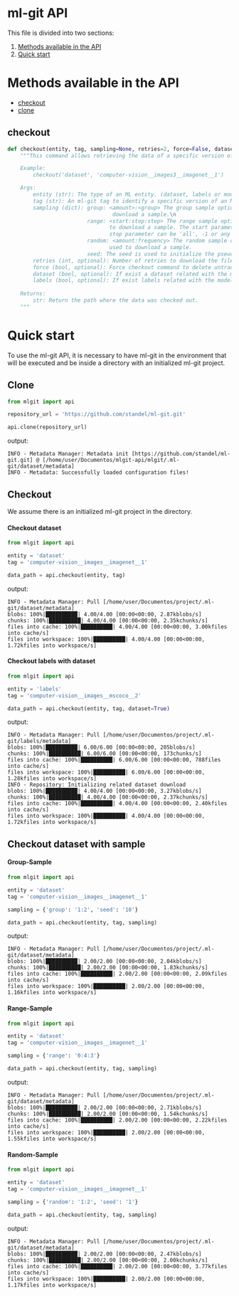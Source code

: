 # ml-git API #

This file is divided into two sections:
1. [Methods available in the API](#methods)
2. [Quick start](#api)


# <a name="methods"> Methods available in the API </a> #
+ [checkout](#checkout)
+ [clone](#clone)


## <a name="checkout">checkout</a> ##

```python
def checkout(entity, tag, sampling=None, retries=2, force=False, dataset=False, labels=False):
    """This command allows retrieving the data of a specific version of an ML entity.

    Example:
        checkout('dataset', 'computer-vision__images3__imagenet__1')

    Args:
        entity (str): The type of an ML entity. (dataset, labels or model)
        tag (str): An ml-git tag to identify a specific version of an ML entity.
        sampling (dict): group: <amount>:<group> The group sample option consists of amount and group used to
                                 download a sample.\n
                         range: <start:stop:step> The range sample option consists of start, stop and step used
                                to download a sample. The start parameter can be equal or greater than zero. The
                                stop parameter can be 'all', -1 or any integer above zero.\n
                         random: <amount:frequency> The random sample option consists of amount and frequency
                                used to download a sample.
                         seed: The seed is used to initialize the pseudorandom numbers.
        retries (int, optional): Number of retries to download the files from the storage [default: 2].
        force (bool, optional): Force checkout command to delete untracked/uncommitted files from the local repository [default: False].
        dataset (bool, optional): If exist a dataset related with the model or labels, this one must be downloaded [default: False].
        labels (bool, optional): If exist labels related with the model, they must be downloaded [default: False].
    
    Returns:
        str: Return the path where the data was checked out.
    """
```

# <a name="api"> Quick start </a> #

To use the ml-git API, it is necessary to have ml-git in the environment that will be executed and be inside a directory with an initialized ml-git project.

## Clone 

```python
from mlgit import api

repository_url = 'https://github.com/standel/ml-git.git'

api.clone(repository_url)
```

output:

    INFO - Metadata Manager: Metadata init [https://github.com/standel/ml-git.git] @ [/home/user/Documentos/mlgit-api/mlgit/.ml-git/dataset/metadata]
    INFO - Metadata: Successfully loaded configuration files!


## Checkout

We assume there is an initialized ml-git project in the directory.

#### Checkout dataset

```python
from mlgit import api

entity = 'dataset'
tag = 'computer-vision__images__imagenet__1'

data_path = api.checkout(entity, tag)
```

output:

    INFO - Metadata Manager: Pull [/home/user/Documentos/project/.ml-git/dataset/metadata]
    blobs: 100%|██████████| 4.00/4.00 [00:00<00:00, 2.87kblobs/s]
    chunks: 100%|██████████| 4.00/4.00 [00:00<00:00, 2.35kchunks/s]
    files into cache: 100%|██████████| 4.00/4.00 [00:00<00:00, 3.00kfiles into cache/s]
    files into workspace: 100%|██████████| 4.00/4.00 [00:00<00:00, 1.72kfiles into workspace/s]


#### Checkout labels with dataset


```python
from mlgit import api

entity = 'labels'
tag = 'computer-vision__images__mscoco__2'

data_path = api.checkout(entity, tag, dataset=True)
```
output:

    INFO - Metadata Manager: Pull [/home/user/Documentos/project/.ml-git/labels/metadata]
    blobs: 100%|██████████| 6.00/6.00 [00:00<00:00, 205blobs/s]
    chunks: 100%|██████████| 6.00/6.00 [00:00<00:00, 173chunks/s]
    files into cache: 100%|██████████| 6.00/6.00 [00:00<00:00, 788files into cache/s]
    files into workspace: 100%|██████████| 6.00/6.00 [00:00<00:00, 1.28kfiles into workspace/s]
    INFO - Repository: Initializing related dataset download
    blobs: 100%|██████████| 4.00/4.00 [00:00<00:00, 3.27kblobs/s]
    chunks: 100%|██████████| 4.00/4.00 [00:00<00:00, 2.37kchunks/s]
    files into cache: 100%|██████████| 4.00/4.00 [00:00<00:00, 2.40kfiles into cache/s]
    files into workspace: 100%|██████████| 4.00/4.00 [00:00<00:00, 1.72kfiles into workspace/s]


## Checkout dataset with sample

#### Group-Sample


```python
from mlgit import api

entity = 'dataset'
tag = 'computer-vision__images__imagenet__1'

sampling = {'group': '1:2', 'seed': '10'}

data_path = api.checkout(entity, tag, sampling)
```

output:

    INFO - Metadata Manager: Pull [/home/user/Documentos/project/.ml-git/dataset/metadata]
    blobs: 100%|██████████| 2.00/2.00 [00:00<00:00, 2.04kblobs/s]
    chunks: 100%|██████████| 2.00/2.00 [00:00<00:00, 1.83kchunks/s]
    files into cache: 100%|██████████| 2.00/2.00 [00:00<00:00, 2.09kfiles into cache/s]
    files into workspace: 100%|██████████| 2.00/2.00 [00:00<00:00, 1.16kfiles into workspace/s]

#### Range-Sample


```python
from mlgit import api

entity = 'dataset'
tag = 'computer-vision__images__imagenet__1'

sampling = {'range': '0:4:3'}

data_path = api.checkout(entity, tag, sampling)
```

output:

    INFO - Metadata Manager: Pull [/home/user/Documentos/project/.ml-git/dataset/metadata]
    blobs: 100%|██████████| 2.00/2.00 [00:00<00:00, 2.71kblobs/s]
    chunks: 100%|██████████| 2.00/2.00 [00:00<00:00, 1.54kchunks/s]
    files into cache: 100%|██████████| 2.00/2.00 [00:00<00:00, 2.22kfiles into cache/s]
    files into workspace: 100%|██████████| 2.00/2.00 [00:00<00:00, 1.55kfiles into workspace/s]




#### Random-Sample


```python
from mlgit import api

entity = 'dataset'
tag = 'computer-vision__images__imagenet__1'

sampling = {'random': '1:2', 'seed': '1'}

data_path = api.checkout(entity, tag, sampling)
```

output:

    INFO - Metadata Manager: Pull [/home/user/Documentos/project/.ml-git/dataset/metadata]
    blobs: 100%|██████████| 2.00/2.00 [00:00<00:00, 2.47kblobs/s]
    chunks: 100%|██████████| 2.00/2.00 [00:00<00:00, 2.00kchunks/s]
    files into cache: 100%|██████████| 2.00/2.00 [00:00<00:00, 3.77kfiles into cache/s]
    files into workspace: 100%|██████████| 2.00/2.00 [00:00<00:00, 1.17kfiles into workspace/s]



